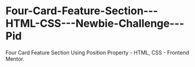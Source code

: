 # Four-Card-Feature-Section---HTML-CSS---Newbie-Challenge---Pid
Four Card Feature Section Using Position Property - HTML, CSS - Frontend Mentor.
